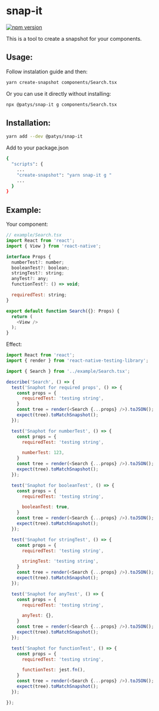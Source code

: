 # snap-it

[![npm version](https://badge.fury.io/js/%40patys%2Fsnap-it.svg)](https://badge.fury.io/js/%40patys%2Fsnap-it)

This is a tool to create a snapshot for your components.


## Usage:
Follow instalation guide and then:
```bash
yarn create-snapshot components/Search.tsx
```

Or you can use it directly without installing:
```bash
npx @patys/snap-it g components/Search.tsx
```

## Installation:

```bash
yarn add --dev @patys/snap-it
```

Add to your package.json

```bash
{
  "scripts": {
    ...
    "create-snapshot": "yarn snap-it g "
    ...
  }
}
```

## Example:

Your component:

```javascript
// example/Search.tsx
import React from 'react';
import { View } from 'react-native';

interface Props {
  numberTest?: number;
  booleanTest?: boolean;
  stringTest?: string;
  anyTest?: any;
  functionTest?: () => void;

  requiredTest: string;
}

export default function Search({}: Props) {
  return (
    <View />
  );
}
```

Effect:
```javascript
import React from 'react';
import { render } from 'react-native-testing-library';

import { Search } from '../example/Search.tsx';

describe('Search', () => {
  test('Snaphot for required props', () => {
    const props = {
      requiredTest: 'testing string',
    }
    const tree = render(<Search {...props} />).toJSON();
    expect(tree).toMatchSnapshot();
  });

  test('Snaphot for numberTest', () => {
    const props = {
      requiredTest: 'testing string',

      numberTest: 123,
    }
    const tree = render(<Search {...props} />).toJSON();
    expect(tree).toMatchSnapshot();
  });

  test('Snaphot for booleanTest', () => {
    const props = {
      requiredTest: 'testing string',

      booleanTest: true,
    }
    const tree = render(<Search {...props} />).toJSON();
    expect(tree).toMatchSnapshot();
  });

  test('Snaphot for stringTest', () => {
    const props = {
      requiredTest: 'testing string',

      stringTest: 'testing string',
    }
    const tree = render(<Search {...props} />).toJSON();
    expect(tree).toMatchSnapshot();
  });

  test('Snaphot for anyTest', () => {
    const props = {
      requiredTest: 'testing string',

      anyTest: {},
    }
    const tree = render(<Search {...props} />).toJSON();
    expect(tree).toMatchSnapshot();
  });

  test('Snaphot for functionTest', () => {
    const props = {
      requiredTest: 'testing string',

      functionTest: jest.fn(),
    }
    const tree = render(<Search {...props} />).toJSON();
    expect(tree).toMatchSnapshot();
  });

});
```
